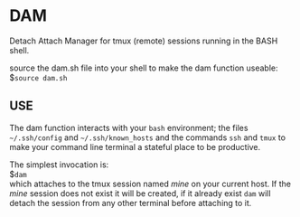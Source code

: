 # DAM
Detach Attach Manager for tmux (remote) sessions running in the BASH shell.

source the dam.sh file into your shell to make the dam function useable:<br>
$`source dam.sh`

## USE
The dam function interacts with your `bash` environment; the files `~/.ssh/config` and `~/.ssh/known_hosts` and the commands `ssh` and `tmux` to make your command line terminal a stateful place to be productive.

The simplest invocation is:<br>
$`dam`<br>
which attaches to the tmux session named *mine* on your current host. If the *mine* session does not exist it will be created, if it already exist `dam` will detach the session from any other terminal before attaching to it.
